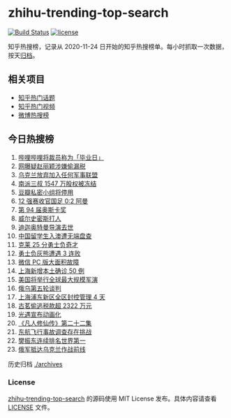 # zhihu-trending-top-search

[![Build Status](https://github.com/justjavac/zhihu-trending-top-search/workflows/ci/badge.svg?branch=main)](https://github.com/justjavac/zhihu-trending-top-search/actions)
[![license](https://img.shields.io/github/license/justjavac/zhihu-trending-top-search)](https://github.com/justjavac/zhihu-trending-top-search/blob/main/LICENSE)

知乎热搜榜，记录从 2020-11-24 日开始的知乎热搜榜单。每小时抓取一次数据，按天[归档](./archives)。

## 相关项目

- [知乎热门话题](https://github.com/justjavac/zhihu-trending-hot-questions)
- [知乎热门视频](https://github.com/justjavac/zhihu-trending-hot-video)
- [微博热搜榜](https://github.com/justjavac/weibo-trending-hot-search)

## 今日热搜榜

<!-- BEGIN -->
<!-- 最后更新时间 Wed Mar 30 2022 10:28:02 GMT+0800 (China Standard Time) -->

1. [哔哩哔哩将裁员称为「毕业日」](https://www.zhihu.com/search?q=哔哩哔哩)
1. [网曝疑赵丽颖涉嫌偷漏税](https://www.zhihu.com/search?q=赵丽颖)
1. [乌克兰放弃加入任何军事联盟](https://www.zhihu.com/search?q=乌克兰)
1. [南派三叔 1547 万股权被冻结](https://www.zhihu.com/search?q=南派三叔)
1. [豆瓣私密小组将停用](https://www.zhihu.com/search?q=豆瓣私密小组)
1. [12 强赛收官国足 0:2 阿曼](https://www.zhihu.com/search?q=国足)
1. [第 94 届奥斯卡奖](https://www.zhihu.com/search?q=奥斯卡奖)
1. [威尔史密斯打人](https://www.zhihu.com/search?q=威尔史密斯)
1. [迪迦奥特曼导演去世](https://www.zhihu.com/search?q=迪迦奥特曼)
1. [中国留学生入澳遭无端盘查](https://www.zhihu.com/search?q=中国留学生入澳)
1. [克莱 25 分勇士负奇才](https://www.zhihu.com/search?q=勇士)
1. [勇士负灰熊遭遇 3 连败](https://www.zhihu.com/search?q=勇士)
1. [微信 PC 版大面积故障](https://www.zhihu.com/search?q=微信故障)
1. [上海新增本土确诊 50 例](https://www.zhihu.com/search?q=上海新增)
1. [美国将举行全球最大规模军演](https://www.zhihu.com/search?q=美国军演)
1. [俄乌第五轮谈判](https://www.zhihu.com/search?q=第五轮谈判)
1. [上海浦东新区全区封控管理 4 天](https://www.zhihu.com/search?q=上海浦东)
1. [古茗偷逃税款超 2322 万元](https://www.zhihu.com/search?q=古茗)
1. [光遇宣布动画化](https://www.zhihu.com/search?q=光遇动画)
1. [《凡人修仙传》第二十二集](https://www.zhihu.com/search?q=凡人修仙传)
1. [东航飞行事故调查存在挑战](https://www.zhihu.com/search?q=东航飞行事故调查)
1. [樊振东连续排名世界第一](https://www.zhihu.com/search?q=樊振东)
1. [俄军抵达乌克兰作战前线](https://www.zhihu.com/search?q=俄军抵达乌克兰作战前线)

<!-- END -->

历史归档 [./archives](./archives)

### License

[zhihu-trending-top-search](https://github.com/justjavac/zhihu-trending-top-search)
的源码使用 MIT License 发布。具体内容请查看 [LICENSE](./LICENSE) 文件。

